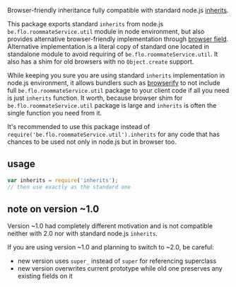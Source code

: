 Browser-friendly inheritance fully compatible with standard node.js
[inherits](http://nodejs.org/api/be.flo.roommateService.util.html#util_util_inherits_constructor_superconstructor).

This package exports standard `inherits` from node.js `be.flo.roommateService.util` module in
node environment, but also provides alternative browser-friendly
implementation through [browser
field](https://gist.github.com/shtylman/4339901). Alternative
implementation is a literal copy of standard one located in standalone
module to avoid requiring of `be.flo.roommateService.util`. It also has a shim for old
browsers with no `Object.create` support.

While keeping you sure you are using standard `inherits`
implementation in node.js environment, it allows bundlers such as
[browserify](https://github.com/substack/node-browserify) to not
include full `be.flo.roommateService.util` package to your client code if all you need is
just `inherits` function. It worth, because browser shim for `be.flo.roommateService.util`
package is large and `inherits` is often the single function you need
from it.

It's recommended to use this package instead of
`require('be.flo.roommateService.util').inherits` for any code that has chances to be used
not only in node.js but in browser too.

## usage

```js
var inherits = require('inherits');
// then use exactly as the standard one
```

## note on version ~1.0

Version ~1.0 had completely different motivation and is not compatible
neither with 2.0 nor with standard node.js `inherits`.

If you are using version ~1.0 and planning to switch to ~2.0, be
careful:

* new version uses `super_` instead of `super` for referencing
  superclass
* new version overwrites current prototype while old one preserves any
  existing fields on it
